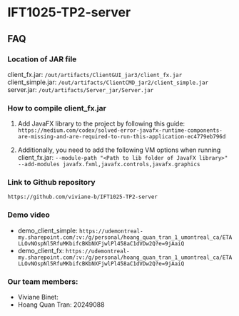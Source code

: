 # IFT1025-TP2-server

## FAQ
### Location of JAR file
client_fx.jar: ```/out/artifacts/ClientGUI_jar3/client_fx.jar```
client_simple.jar: ```/out/artifacts/ClientCMD_jar2/client_simple.jar```
server.jar: ```/out/artifacts/Server_jar/Server.jar```

### How to compile client_fx.jar
1. Add JavaFX library to the project by following this guide: 
```https://medium.com/codex/solved-error-javafx-runtime-components-are-missing-and-are-required-to-run-this-application-ec4779eb796d```

2. Additionally, you need to add the following VM options when running client_fx.jar: 
```--module-path "<Path to lib folder of JavaFX library>" --add-modules javafx.fxml,javafx.controls,javafx.graphics```

### Link to Github repository
```https://github.com/viviane-b/IFT1025-TP2-server```

### Demo video
- demo_client_simple: ```https://udemontreal-my.sharepoint.com/:v:/g/personal/hoang_quan_tran_1_umontreal_ca/ETALLOvNOspNl5RfuMKbifcBKbNXFjwlPl458aC1dVDw2Q?e=9jAaiQ```
- demo_client_fx: ```https://udemontreal-my.sharepoint.com/:v:/g/personal/hoang_quan_tran_1_umontreal_ca/ETALLOvNOspNl5RfuMKbifcBKbNXFjwlPl458aC1dVDw2Q?e=9jAaiQ```

### Our team members: 
- Viviane Binet: 
- Hoang Quan Tran: 20249088